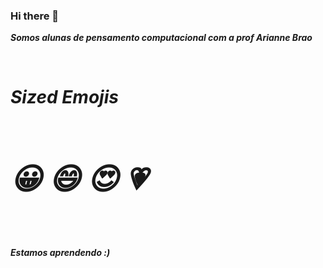 ### Hi there 👋

<b><i>Somos alunas de pensamento computacional com a prof Arianne Brao<!DOCTYPE html>
<html>
<head>
<meta charset="UTF-8">
</head>
<body>
​
<h1>Sized Emojis</h1>
​
<p style="font-size:48px">
&#128512; &#128516; &#128525; &#128151;
</p>
​
</body>
</html>
​

Estamos aprendendo :)<b><i>
 
